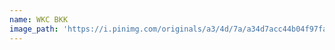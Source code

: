 ```yaml
---
name: WKC BKK
image_path: 'https://i.pinimg.com/originals/a3/4d/7a/a34d7acc44b04f97fa70c1ad58cec0b2.jpg'
---
```

